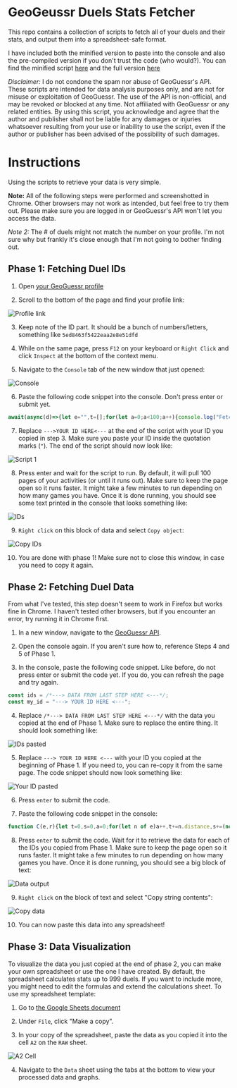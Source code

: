 # GeoGeussr Duels Stats Fetcher

This repo contains a collection of scripts to fetch all of your duels and their stats, and output them into a spreadsheet-safe format.

I have included both the minified version to paste into the console and also the pre-compiled version if you don't trust the code (who would?). You can find the minified script [here](main_condensed.js) and the full version [here](main.js)


*Disclaimer:* I do not condone the spam nor abuse of GeoGuessr's API. These scripts are intended for data analysis purposes only, and are not for misuse or exploitation of GeoGuessr. The use of the API is non-official, and may be revoked or blocked at any time. Not affiliated with GeoGuessr or any related entities. By using this script, you acknowledge and agree that the author and publisher shall not be liable for any damages or injuries whatsoever resulting from your use or inability to use the script, even if the author or publisher has been advised of the possibility of such damages.

# Instructions

Using the scripts to retrieve your data is very simple. 

**Note:** All of the following steps were performed and screenshotted in Chrome. Other browsers may not work as intended, but feel free to try them out. Please make sure you are logged in or GeoGuessr's API won't let you access the data.

*Note 2:* The # of duels might not match the number on your profile. I'm not sure why but frankly it's close enough that I'm not going to bother finding out.

## Phase 1: Fetching Duel IDs

1. Open [your GeoGuessr profile](https://www.geoguessr.com/me/profile)

2. Scroll to the bottom of the page and find your profile link:

![Profile link](images/profile_link.png)

3. Keep note of the ID part. It should be a bunch of numbers/letters, something like `5ed8463f5422eaa2e8e51dfd`

4. While on the same page, press `F12` on your keyboard or `Right Click` and click `Inspect` at the bottom of the context menu.

5. Navigate to the `Console` tab of the new window that just opened:

![Console](images/console.png)

6. Paste the following code snippet into the console. Don't press enter or submit yet.
```javascript
await(async(d)=>{let e="",t=[];for(let a=0;a<100;a++){console.log("Fetching page",a+1);let l="https://www.geoguessr.com/api/v4/feed/private";""!==e&&(l+="?paginationToken="+e);let n=await fetch(l),g=JSON.parse(n=await n.text());if(0===g.entries.length){console.log("All data fetched.");break}t.push(...[...n.matchAll(/\\"gameId\\":\\"([\w\d\-]*)\\",\\"gameMode\\":\\"Duels\\"/g)].map(e=>e[1])),e=btoa(`{"HashKey":{"S":"${d+"_activity"}"},"Created":{"S":"${g.entries[g.entries.length-1].time.substring(0,23)+"Z"}"}}`),await new Promise(e=>{setTimeout(()=>{e()},500)})}return t})("--->YOUR ID HERE<---");
```

7. Replace `--->YOUR ID HERE<---` at the end of the script with your ID you copied in step 3. Make sure you paste your ID inside the quotation marks (`"`). The end of the script should now look like:

![Script 1](images/step1.png)

8. Press enter and wait for the script to run. By default, it will pull 100 pages of your activities (or until it runs out). Make sure to keep the page open so it runs faster. It might take a few minutes to run depending on how many games you have. Once it is done running, you should see some text printed in the console that looks something like:

![IDs](images/ids.png)

9. `Right click` on this block of data and select `Copy object`:

![Copy IDs](images/copy_ids.png)

10. You are done with phase 1! Make sure not to close this window, in case you need to copy it again.


## Phase 2: Fetching Duel Data

From what I've tested, this step doesn't seem to work in Firefox but works fine in Chrome. I haven't tested other browsers, but if you encounter an error, try running it in Chrome first.

1. In a new window, navigate to the [GeoGuessr API](https://game-server.geoguessr.com/).

2. Open the console again. If you aren't sure how to, reference Steps 4 and 5 of Phase 1.

3. In the console, paste the following code snippet. Like before, do not press enter or submit the code yet. If you do, you can refresh the page and try again.
```javascript
const ids = /*---> DATA FROM LAST STEP HERE <---*/;
const my_id = "---> YOUR ID HERE <---";
```

4. Replace `/*---> DATA FROM LAST STEP HERE <---*/` with the data you copied at the end of Phase 1. Make sure to replace the entire thing. It should look something like:

![IDs pasted](images/ids_pasted.png)

5. Replace `---> YOUR ID HERE <---` with your ID you copied at the beginning of Phase 1. If you need to, you can re-copy it from the same page. The code snippet should now look something like:

![Your ID pasted](images/my_id.png)

6. Press `enter` to submit the code.

7. Paste the following code snippet in the console:
```javascript
function C(e,r){let t=0,s=0,a=0;for(let n of e)a++,t+=n.distance,s+=(new Date(n.created)-new Date(r[n.roundNumber-1].startTime))/1e3;return 0===a?["",""]:[t/a,s/a]}(await(async function D(e,r){d=[];let t=0;for(let s of r){console.log("Fetching duel #"+t++);let l=await fetch("https://game-server.geoguessr.com/api/duels/"+s);l=await l.json();let o=[];for(let i of(o[0]=l.gameId,o[1]=l.currentRoundNumber,o[2]=new Date(l.rounds[0].startTime).toLocaleString("en-US"),o[3]=new Date(l.rounds[o[1]-1].endTime).toLocaleString("en-US"),l.teams))if(i.players[0].playerId===e){if(o[4]=i.health,null===i.players[0].progressChange)o[5]=i.players[0].rating,o[6]="";else{let $=i.players[0].progressChange.competitiveProgress;o[5]=$.ratingBefore,o[6]=$.ratingAfter}[o[7],o[8]]=C(i.players[0].guesses,l.rounds)}else o[9]=i.players[0].playerId,o[10]=i.health,o[11]=i.players[0].rating,[o[12],o[13]]=C(i.players[0].guesses,l.rounds);d.push(o),await (new Promise(e=>{setTimeout(()=>e(),100)}))}return d})(my_id,ids)).map(v => v.join("\t")).join("\n");
```

8. Press `enter` to submit the code. Wait for it to retrieve the data for each of the IDs you copied from Phase 1. Make sure to keep the page open so it runs faster. It might take a few minutes to run depending on how many games you have. Once it is done running, you should see a big block of text:

![Data output](images/data_output.png)

9. `Right click` on the block of text and select "Copy string contents":

![Copy data](images/copy_string.png)

10. You can now paste this data into any spreadsheet!

## Phase 3: Data Visualization

To visualize the data you just copied at the end of phase 2, you can make your own spreadsheet or use the one I have created. By default, the spreadsheet calculates stats up to 999 duels. If you want to include more, you might need to edit the formulas and extend the calculations sheet. To use my spreadsheet template:

1. Go to [the Google Sheets document](https://docs.google.com/spreadsheets/d/1rz5nRHU-lnUDRdMF8QLMaWB_JkRrGSWsUGKtE-XkPPY/edit?usp=sharing)

2. Under `File`, click "Make a copy".

3. In your copy of the spreadsheet, paste the data as you copied it into the cell `A2` on the `RAW` sheet.

![A2 Cell](images/a2.png)

4. Navigate to the `Data` sheet using the tabs at the bottom to view your processed data and graphs.

